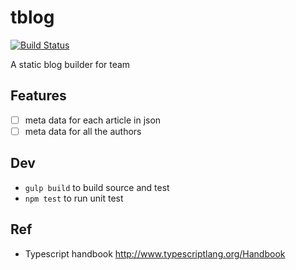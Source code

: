 # tblog

[![Build Status](https://travis-ci.org/at15/tblog.svg)](https://travis-ci.org/at15/tblog)

A static blog builder for team

## Features

- [ ] meta data for each article in json
- [ ] meta data for all the authors

## Dev

- `gulp build` to build source and test
- `npm test` to run unit test

## Ref

- Typescript handbook http://www.typescriptlang.org/Handbook
